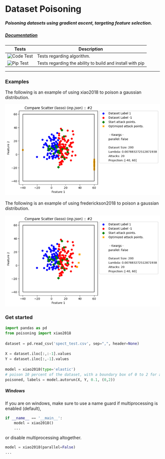 # Dataset Poisoning

##### Poisoning datasets using gradient ascent, targeting feature selection.

##### [Documentation](https://rpgolota.github.io/poisoning/build/html/index.html)

| Tests |Description|
| ----------- | ----------- |
|![Code Test](https://github.com/rpgolota/poisoning/workflows/Code%20Test/badge.svg)|Tests regarding algorithm.|
|![Pip Test](https://github.com/rpgolota/poisoning/workflows/Pip%20Test/badge.svg)|Tests regarding the ability to build and install with pip|

---

### Examples
The following is an example of using xiao2018 to poison a gaussian distribution.

![Poisoning Example](examples/poisoning_example_xiao.png)

The following is an example of using frederickson2018 to poison a gaussian distribution.

![Poisoning Example](examples/poisoning_example_frederickson.png)

### Get started
```python
import pandas as pd
from poisoning import xiao2018

dataset = pd.read_csv('spect_test.csv', sep=",", header=None)

X = dataset.iloc[:,:-1].values
Y = dataset.iloc[:,-1].values

model = xiao2018(type='elastic')
# poison 10 percent of the dataset, with a boundary box of 0 to 2 for all features
poisoned, labels = model.autorun(X, Y, 0.1, (0,2))
```

##### Windows
If you are on windows, make sure to use a name guard if multiprocessing is enabled (default),

```python
if __name__ == '__main__':
    model = xiao2018()
    ...
```
or disable multiprocessing altogether.
```python
model = xiao2018(parallel=False)
...
```
